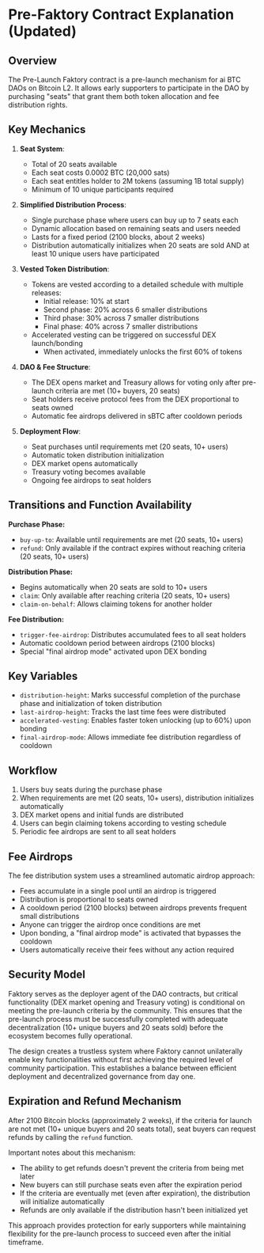 # Pre-Faktory Contract Explanation (Updated)

## Overview

The Pre-Launch Faktory contract is a pre-launch mechanism for ai BTC DAOs on Bitcoin L2. It allows early supporters to participate in the DAO by purchasing "seats" that grant them both token allocation and fee distribution rights.

## Key Mechanics

1. **Seat System**:

   - Total of 20 seats available
   - Each seat costs 0.0002 BTC (20,000 sats)
   - Each seat entitles holder to 2M tokens (assuming 1B total supply)
   - Minimum of 10 unique participants required

2. **Simplified Distribution Process**:

   - Single purchase phase where users can buy up to 7 seats each
   - Dynamic allocation based on remaining seats and users needed
   - Lasts for a fixed period (2100 blocks, about 2 weeks)
   - Distribution automatically initializes when 20 seats are sold AND at least 10 unique users have participated

3. **Vested Token Distribution**:

   - Tokens are vested according to a detailed schedule with multiple releases:
     - Initial release: 10% at start
     - Second phase: 20% across 6 smaller distributions
     - Third phase: 30% across 7 smaller distributions
     - Final phase: 40% across 7 smaller distributions
   - Accelerated vesting can be triggered on successful DEX launch/bonding
     - When activated, immediately unlocks the first 60% of tokens

4. **DAO & Fee Structure**:

   - The DEX opens market and Treasury allows for voting only after pre-launch criteria are met (10+ buyers, 20 seats)
   - Seat holders receive protocol fees from the DEX proportional to seats owned
   - Automatic fee airdrops delivered in sBTC after cooldown periods

5. **Deployment Flow**:
   - Seat purchases until requirements met (20 seats, 10+ users)
   - Automatic token distribution initialization
   - DEX market opens automatically
   - Treasury voting becomes available
   - Ongoing fee airdrops to seat holders

## Transitions and Function Availability

**Purchase Phase:**

- `buy-up-to`: Available until requirements are met (20 seats, 10+ users)
- `refund`: Only available if the contract expires without reaching criteria (20 seats, 10+ users)

**Distribution Phase:**

- Begins automatically when 20 seats are sold to 10+ users
- `claim`: Only available after reaching criteria (20 seats, 10+ users)
- `claim-on-behalf`: Allows claiming tokens for another holder

**Fee Distribution:**

- `trigger-fee-airdrop`: Distributes accumulated fees to all seat holders
- Automatic cooldown period between airdrops (2100 blocks)
- Special "final airdrop mode" activated upon DEX bonding

## Key Variables

- `distribution-height`: Marks successful completion of the purchase phase and initialization of token distribution
- `last-airdrop-height`: Tracks the last time fees were distributed
- `accelerated-vesting`: Enables faster token unlocking (up to 60%) upon bonding
- `final-airdrop-mode`: Allows immediate fee distribution regardless of cooldown

## Workflow

1. Users buy seats during the purchase phase
2. When requirements are met (20 seats, 10+ users), distribution initializes automatically
3. DEX market opens and initial funds are distributed
4. Users can begin claiming tokens according to vesting schedule
5. Periodic fee airdrops are sent to all seat holders

## Fee Airdrops

The fee distribution system uses a streamlined automatic airdrop approach:

- Fees accumulate in a single pool until an airdrop is triggered
- Distribution is proportional to seats owned
- A cooldown period (2100 blocks) between airdrops prevents frequent small distributions
- Anyone can trigger the airdrop once conditions are met
- Upon bonding, a "final airdrop mode" is activated that bypasses the cooldown
- Users automatically receive their fees without any action required

## Security Model

Faktory serves as the deployer agent of the DAO contracts, but critical functionality (DEX market opening and Treasury voting) is conditional on meeting the pre-launch criteria by the community. This ensures that the pre-launch process must be successfully completed with adequate decentralization (10+ unique buyers and 20 seats sold) before the ecosystem becomes fully operational.

The design creates a trustless system where Faktory cannot unilaterally enable key functionalities without first achieving the required level of community participation. This establishes a balance between efficient deployment and decentralized governance from day one.

## Expiration and Refund Mechanism

After 2100 Bitcoin blocks (approximately 2 weeks), if the criteria for launch are not met (10+ unique buyers and 20 seats total), seat buyers can request refunds by calling the `refund` function.

Important notes about this mechanism:

- The ability to get refunds doesn't prevent the criteria from being met later
- New buyers can still purchase seats even after the expiration period
- If the criteria are eventually met (even after expiration), the distribution will initialize automatically
- Refunds are only available if the distribution hasn't been initialized yet

This approach provides protection for early supporters while maintaining flexibility for the pre-launch process to succeed even after the initial timeframe.
